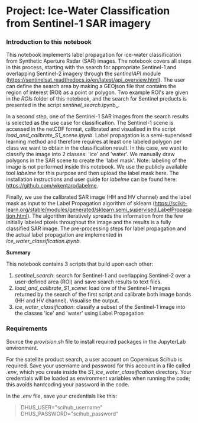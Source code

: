 # Project: Ice-Water Classification from Sentinel-1 SAR imagery

### Introduction to this notebook

This notebook implements label propagation for ice-water classification from Synthetic Aperture Radar (SAR) images. The notebook covers all steps in this process, starting with the search for appropriate Sentinel-1 and overlapping Sentinel-2 imagery through the _sentinelAPI_ module (https://sentinelsat.readthedocs.io/en/latest/api_overview.html). The user can define the search area by making a GEOjson file that contains the region of interest (ROI) as a point or polygon. Two example ROI's are given in the _ROIs_ folder of this notebook, and the search for Sentinel products is presented in the script _sentinel_search_.ipynb_.

In a second step, one of the Sentinel-1 SAR images from the search results is selected as the use case for classification. The Sentinel-1 scene is accessed in the netCDF format, calibrated and visualised in the script _load_and_calibrate_S1_scene.ipynb_. Label propagation is a semi-supervised learning method and therefore requires at least one labeled polygon per class we want to obtain in the classification result. In this case, we want to classify the image into 2 classes: 'ice' and 'water'. We manually draw polygons in the SAR scene to create the 'label mask'. Note: labeling of the image is not performed inside this notebook. We use the publicly available tool _labelme_ for this purpose and then upload the label mask here. The installation instructions and user guide for _labelme_ can be found here: https://github.com/wkentaro/labelme.  

Finally, we use the calibrated SAR image (HH and HV channel) and the label mask as input to the Label Propagation algorithm of sklearn (https://scikit-learn.org/stable/modules/generated/sklearn.semi_supervised.LabelPropagation.html). The algorithm iteratively spreads the information from the few initially labeled pixels throughout the image and the results is a fully classified SAR image. The pre-processing steps for label propagation and the actual label propagation are implemented in _ice_water_classification.ipynb_. 

**Summary**

This notebook contains 3 scripts that build upon each other:
1) _sentinel_search_: search for Sentinel-1 and overlapping Sentinel-2 over a user-defined area (ROI) and save search results to text files.
2) _load_and_calibrate_S1_scene_: load one of the Sentinel-1 images returned by the search of the first script and calibrate both image bands (HH and HV channel). Visualise the output.
3) _ice_water_classification_: classify a subset of the Sentinel-1 image into the classes 'ice' and 'water' using Label Propagation 

### Requirements
Source the _provision.sh_ file to install required packages in the JupyterLab environment.

For the satellite product search, a user account on Copernicus Scihub is required. Save your username and password for this account in a file called _.env_, which you create inside the _S1_ice_water_classification_ directory. Your credentials will be loaded as environment variables when running the code; this avoids hardcoding your password in the code.

In the _.env_ file, save your credentials like this:

> DHUS_USER="scihub_username" <br>
> DHUS_PASSWORD="scihub_password"